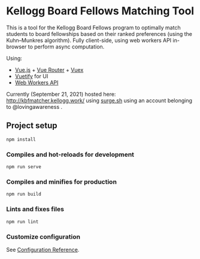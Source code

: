 # Kellogg Board Fellows Matching Tool

This is a tool for the Kellogg Board Fellows program to optimally match students to board fellowships based on their ranked preferences (using the Kuhn–Munkres algorithm). Fully client-side, using web workers API in-browser to perform async computation.

Using:

* [Vue.js](https://vuejs.org/) + [Vue Router](https://router.vuejs.org/) + [Vuex](https://vuex.vuejs.org/)
* [Vuetify](https://vuetifyjs.com/en/) for UI
* [Web Workers API](https://developer.mozilla.org/en-US/docs/Web/API/Web_Workers_API/Using_web_workers)

Currently (September 21, 2021) hosted here: http://kbfmatcher.kellogg.work/ using [surge.sh](https://surge.sh/) using an account belonging to @lovingawareness .

## Project setup
```
npm install
```

### Compiles and hot-reloads for development
```
npm run serve
```

### Compiles and minifies for production
```
npm run build
```

### Lints and fixes files
```
npm run lint
```

### Customize configuration
See [Configuration Reference](https://cli.vuejs.org/config/).
